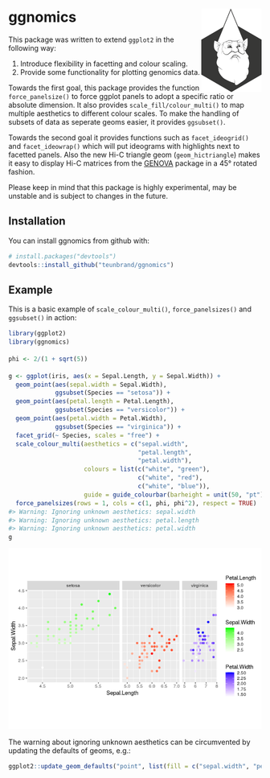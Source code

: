 
<!-- README.md is generated from README.Rmd. Please edit that file -->

# ggnomics <img src="man/figures/icon.png" align = "right" width = "120" />

This package was written to extend `ggplot2` in the following way:

1.  Introduce flexibility in facetting and colour scaling.
2.  Provide some functionality for plotting genomics data.

Towards the first goal, this package provides the function
`force_panelsize()` to force ggplot panels to adopt a specific ratio or
absolute dimension. It also provides `scale_fill/colour_multi()` to map
multiple aesthetics to different colour scales. To make the handling of
subsets of data as seperate geoms easier, it provides `ggsubset()`.

Towards the second goal it provides functions such as `facet_ideogrid()`
and `facet_ideowrap()` which will put ideograms with highlights next to
facetted panels. Also the new Hi-C triangle geom (`geom_hictriangle`)
makes it easy to display Hi-C matrices from the
[GENOVA](https://github.com/robinweide/GENOVA) package in a 45° rotated
fashion.

Please keep in mind that this package is highly experimental, may be
unstable and is subject to changes in the future.

## Installation

You can install ggnomics from github with:

``` r
# install.packages("devtools")
devtools::install_github("teunbrand/ggnomics")
```

## Example

This is a basic example of `scale_colour_multi()`, `force_panelsizes()`
and `ggsubset()` in action:

``` r
library(ggplot2)
library(ggnomics)

phi <- 2/(1 + sqrt(5))

g <- ggplot(iris, aes(x = Sepal.Length, y = Sepal.Width)) +
  geom_point(aes(sepal.width = Sepal.Width),
             ggsubset(Species == "setosa")) +
  geom_point(aes(petal.length = Petal.Length),
             ggsubset(Species == "versicolor")) +
  geom_point(aes(petal.width = Petal.Width),
             ggsubset(Species == "virginica")) +
  facet_grid(~ Species, scales = "free") +
  scale_colour_multi(aesthetics = c("sepal.width", 
                                    "petal.length", 
                                    "petal.width"),
                     colours = list(c("white", "green"),
                                    c("white", "red"),
                                    c("white", "blue")),
                     guide = guide_colourbar(barheight = unit(50, "pt"))) +
  force_panelsizes(rows = 1, cols = c(1, phi, phi^2), respect = TRUE)
#> Warning: Ignoring unknown aesthetics: sepal.width
#> Warning: Ignoring unknown aesthetics: petal.length
#> Warning: Ignoring unknown aesthetics: petal.width
g
```

![](man/figures/README-example-1.png)<!-- -->

The warning about ignoring unknown aesthetics can be circumvented by
updating the defaults of geoms,
e.g.:

``` r
ggplot2::update_geom_defaults("point", list(fill = c("sepal.width", "petal.length", "petak.width")))
```
